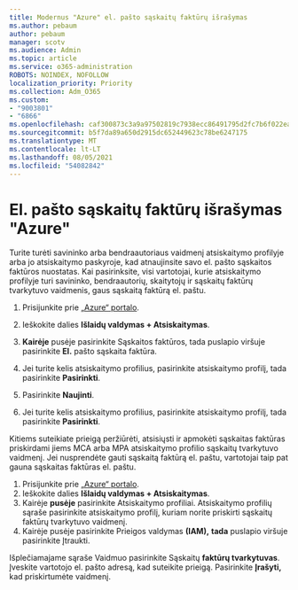 ```yaml
---
title: Modernus "Azure" el. pašto sąskaitų faktūrų išrašymas
ms.author: pebaum
author: pebaum
manager: scotv
ms.audience: Admin
ms.topic: article
ms.service: o365-administration
ROBOTS: NOINDEX, NOFOLLOW
localization_priority: Priority
ms.collection: Adm_O365
ms.custom:
- "9003801"
- "6866"
ms.openlocfilehash: caf300873c3a9a97502819c7938ecc86491795d2fc7b6f022ead5d38ca965b8c
ms.sourcegitcommit: b5f7da89a650d2915dc652449623c78be6247175
ms.translationtype: MT
ms.contentlocale: lt-LT
ms.lasthandoff: 08/05/2021
ms.locfileid: "54082842"
---
```

# <a name="email-invoicing-in-azure"></a>El. pašto sąskaitų faktūrų išrašymas "Azure"

Turite turėti savininko arba bendraautoriaus vaidmenį atsiskaitymo profilyje arba jo atsiskaitymo paskyroje, kad atnaujinsite savo el. pašto sąskaitos faktūros nuostatas. Kai pasirinksite, visi vartotojai, kurie atsiskaitymo profilyje turi savininko, bendraautorių, skaitytojų ir sąskaitų faktūrų tvarkytuvo vaidmenis, gaus sąskaitą faktūrą el. paštu.

1. Prisijunkite prie [„Azure“ portalo](https://portal.azure.com/).
2. Ieškokite dalies **Išlaidų valdymas + Atsiskaitymas**.
3. **Kairėje** pusėje pasirinkite Sąskaitos faktūros, tada puslapio viršuje pasirinkite **El.** pašto sąskaita faktūra.
4. Jei turite kelis atsiskaitymo profilius, pasirinkite atsiskaitymo profilį, tada pasirinkite **Pasirinkti**.

5. Pasirinkite **Naujinti**.
6. Jei turite kelis atsiskaitymo profilius, pasirinkite atsiskaitymo profilį, tada pasirinkite **Pasirinkti**.

Kitiems suteikiate prieigą peržiūrėti, atsisiųsti ir apmokėti sąskaitas faktūras priskirdami jiems MCA arba MPA atsiskaitymo profilio sąskaitų tvarkytuvo vaidmenį. Jei nusprendėte gauti sąskaitą faktūrą el. paštu, vartotojai taip pat gauna sąskaitas faktūras el. paštu.

1. Prisijunkite prie [„Azure“ portalo](https://portal.azure.com/).
2. Ieškokite dalies **Išlaidų valdymas + Atsiskaitymas**.
3. Kairėje **pusėje** pasirinkite Atsiskaitymo profiliai. Atsiskaitymo profilių sąraše pasirinkite atsiskaitymo profilį, kuriam norite priskirti sąskaitų faktūrų tvarkytuvo vaidmenį.
4. Kairėje pusėje pasirinkite Prieigos valdymas **(IAM),** **tada** puslapio viršuje pasirinkite Įtraukti.

Išplečiamajame sąraše Vaidmuo pasirinkite Sąskaitų **faktūrų tvarkytuvas**. Įveskite vartotojo el. pašto adresą, kad suteikite prieigą. Pasirinkite **Įrašyti,** kad priskirtumėte vaidmenį.
